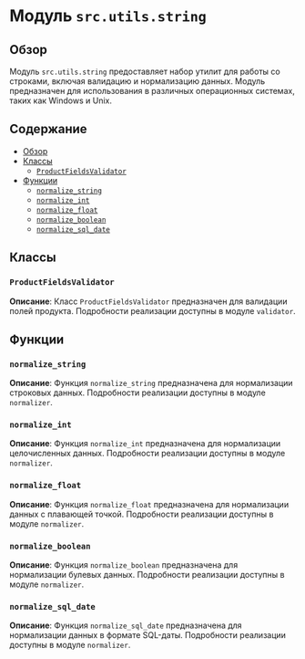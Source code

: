# Модуль `src.utils.string`

## Обзор

Модуль `src.utils.string` предоставляет набор утилит для работы со строками, включая валидацию и нормализацию данных. Модуль предназначен для использования в различных операционных системах, таких как Windows и Unix.

## Содержание

- [Обзор](#обзор)
- [Классы](#классы)
    - [`ProductFieldsValidator`](#productfieldsvalidator)
- [Функции](#функции)
    - [`normalize_string`](#normalize_string)
    - [`normalize_int`](#normalize_int)
    - [`normalize_float`](#normalize_float)
    - [`normalize_boolean`](#normalize_boolean)
    - [`normalize_sql_date`](#normalize_sql_date)

## Классы

### `ProductFieldsValidator`

**Описание**: Класс `ProductFieldsValidator` предназначен для валидации полей продукта. Подробности реализации доступны в модуле `validator`.

## Функции

### `normalize_string`

**Описание**: Функция `normalize_string` предназначена для нормализации строковых данных. Подробности реализации доступны в модуле `normalizer`.

### `normalize_int`

**Описание**: Функция `normalize_int` предназначена для нормализации целочисленных данных. Подробности реализации доступны в модуле `normalizer`.

### `normalize_float`

**Описание**: Функция `normalize_float` предназначена для нормализации данных с плавающей точкой. Подробности реализации доступны в модуле `normalizer`.

### `normalize_boolean`

**Описание**: Функция `normalize_boolean` предназначена для нормализации булевых данных. Подробности реализации доступны в модуле `normalizer`.

### `normalize_sql_date`

**Описание**: Функция `normalize_sql_date` предназначена для нормализации данных в формате SQL-даты. Подробности реализации доступны в модуле `normalizer`.